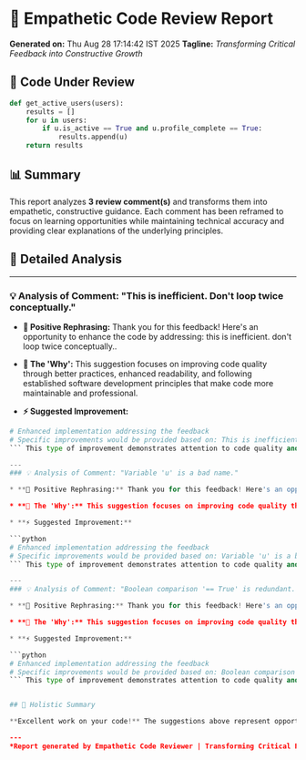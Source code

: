 # 🤖 Empathetic Code Review Report

**Generated on:** Thu Aug 28 17:14:42 IST 2025
**Tagline:** *Transforming Critical Feedback into Constructive Growth*

## 📝 Code Under Review

```python
def get_active_users(users):
    results = []
    for u in users:
        if u.is_active == True and u.profile_complete == True:
            results.append(u)
    return results
```

## 📊 Summary

This report analyzes **3 review comment(s)** and transforms them into empathetic, constructive guidance. Each comment has been reframed to focus on learning opportunities while maintaining technical accuracy and providing clear explanations of the underlying principles.

## 🎯 Detailed Analysis

---
### 💡 Analysis of Comment: "This is inefficient. Don't loop twice conceptually."

* **🎯 Positive Rephrasing:** Thank you for this feedback! Here's an opportunity to enhance the code by addressing: this is inefficient. don't loop twice conceptually..

* **🧠 The 'Why':** This suggestion focuses on improving code quality through better practices, enhanced readability, and following established software development principles that make code more maintainable and professional.

* **⚡ Suggested Improvement:**

```python
# Enhanced implementation addressing the feedback
# Specific improvements would be provided based on: This is inefficient. Don't loop twice conceptually.
``` This type of improvement demonstrates attention to code quality and professional development practices.

---
### 💡 Analysis of Comment: "Variable 'u' is a bad name."

* **🎯 Positive Rephrasing:** Thank you for this feedback! Here's an opportunity to enhance the code by addressing: variable 'u' is a bad name..

* **🧠 The 'Why':** This suggestion focuses on improving code quality through better practices, enhanced readability, and following established software development principles that make code more maintainable and professional.

* **⚡ Suggested Improvement:**

```python
# Enhanced implementation addressing the feedback
# Specific improvements would be provided based on: Variable 'u' is a bad name.
``` This type of improvement demonstrates attention to code quality and professional development practices.

---
### 💡 Analysis of Comment: "Boolean comparison '== True' is redundant."

* **🎯 Positive Rephrasing:** Thank you for this feedback! Here's an opportunity to enhance the code by addressing: boolean comparison '== true' is redundant..

* **🧠 The 'Why':** This suggestion focuses on improving code quality through better practices, enhanced readability, and following established software development principles that make code more maintainable and professional.

* **⚡ Suggested Improvement:**

```python
# Enhanced implementation addressing the feedback
# Specific improvements would be provided based on: Boolean comparison '== True' is redundant.
``` This type of improvement demonstrates attention to code quality and professional development practices.


## 🎉 Holistic Summary

**Excellent work on your code!** The suggestions above represent opportunities to elevate your already solid foundation. Each recommendation focuses on fundamental software development principles like performance optimization, code readability, and maintainability. Remember, even experienced developers constantly refine their code - it's a sign of growth, not weakness. These improvements will make your code more professional, efficient, and easier for your future self and teammates to understand. Keep up the fantastic work and continue embracing the learning journey! 🚀

---
*Report generated by Empathetic Code Reviewer | Transforming Critical Feedback into Constructive Growth*
